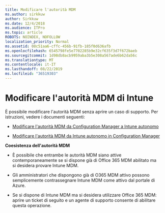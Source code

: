 ```yaml
---
title: Modificare l'autorità MDM
ms.author: sirkkuw
author: Sirkkuw
ms.date: 12/4/2018
ms.audience: ITPro
ms.topic: article
ROBOTS: NOINDEX, NOFOLLOW
localization_priority: Normal
ms.assetid: 08c51aa6-cffc-456b-91fb-185f0d636afb
ms.openlocfilehash: 6545798fe5e7702285b9e32cf635f3d7f672baeb
ms.sourcegitcommit: 1d98db8acb9959aba3b5e308a567ade6b62da56c
ms.translationtype: MT
ms.contentlocale: it-IT
ms.lasthandoff: 08/22/2019
ms.locfileid: "36519303"
---
```

# <a name="change-intune-mdm-authority"></a>Modificare l'autorità MDM di Intune

È possibile modificare l'autorità MDM senza aprire un caso di supporto. Per istruzioni, vedere i documenti seguenti:
  
- [Modificare l'autorità MDM da Configuration Manager a Intune autonomo](https://docs.microsoft.com/sccm/mdm/deploy-use/migrate-change-mdm-authority)
    
- [Modificare l'autorità MDM da Intune autonomo in Configuration Manager](https://docs.microsoft.com/sccm/mdm/deploy-use/change-mdm-authority)
    
 **Coesistenza dell'autorità MDM**
  
- È possibile che entrambe le autorità MDM siano attive contemporaneamente se si dispone già di Office 365 MDM abilitato ma si desidera provare Intune MDM.
    
- Gli amministratori che dispongono già di O365 MDM attivo possono semplicemente contrassegnare Intune MDM come attivo dal portale di Azure.
    
- Se si dispone di Intune MDM ma si desidera utilizzare Office 365 MDM: aprire un ticket di seguito e un agente di supporto consente di abilitare questa operazione.
    

